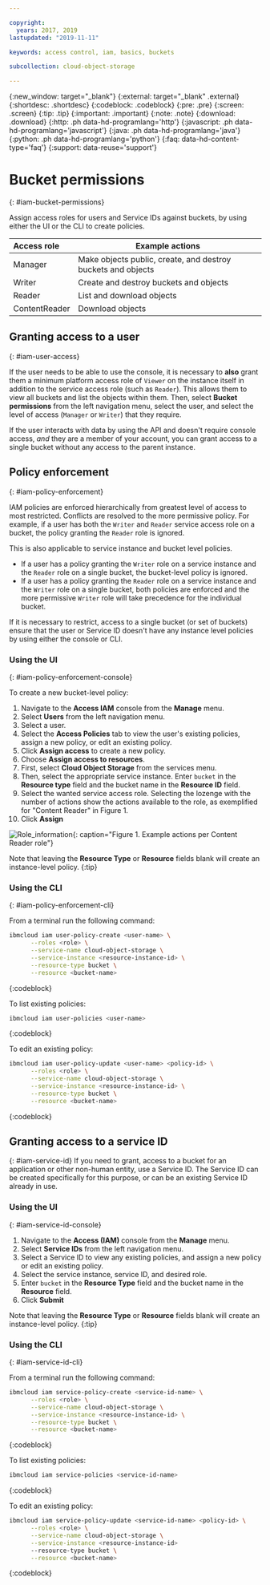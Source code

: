 ```yaml
---

copyright:
  years: 2017, 2019
lastupdated: "2019-11-11"

keywords: access control, iam, basics, buckets

subcollection: cloud-object-storage

---
```

{:new_window: target="_blank"}
{:external: target="_blank" .external}
{:shortdesc: .shortdesc}
{:codeblock: .codeblock}
{:pre: .pre}
{:screen: .screen}
{:tip: .tip}
{:important: .important}
{:note: .note}
{:download: .download} 
{:http: .ph data-hd-programlang='http'} 
{:javascript: .ph data-hd-programlang='javascript'} 
{:java: .ph data-hd-programlang='java'} 
{:python: .ph data-hd-programlang='python'}
{:faq: data-hd-content-type='faq'}
{:support: data-reuse='support'}

# Bucket permissions
{: #iam-bucket-permissions}

Assign access roles for users and Service IDs against buckets, by using either the UI or the CLI to create policies.

| Access role | Example actions                                             |
|:------------|-------------------------------------------------------------|
| Manager     | Make objects public, create, and destroy buckets and objects |
| Writer      | Create and destroy buckets and objects                      |
| Reader      | List and download objects                                   |
| ContentReader      | Download objects                                   |

## Granting access to a user
{: #iam-user-access}

If the user needs to be able to use the console, it is necessary to **also** grant them a minimum platform access role of `Viewer` on the instance itself in addition to the service access role (such as `Reader`). This allows them to view all buckets and list the objects within them. Then, select **Bucket permissions** from the left navigation menu, select the user, and select the level of access (`Manager` or `Writer`) that they require.

If the user interacts with data by using the API and doesn't require console access, _and_ they are a member of your account, you can grant access to a single bucket without any access to the parent instance.

## Policy enforcement
{: #iam-policy-enforcement}

IAM policies are enforced hierarchically from greatest level of access to most restricted. Conflicts are resolved to the more permissive policy. For example, if a user has both the `Writer` and `Reader` service access role on a bucket, the policy granting the `Reader` role is ignored.

This is also applicable to service instance and bucket level policies.

- If a user has a policy granting the `Writer` role on a service instance and the `Reader` role on a single bucket, the bucket-level policy is ignored.
- If a user has a policy granting the `Reader` role on a service instance and the `Writer` role on a single bucket, both policies are enforced and the more permissive `Writer` role will take precedence for the individual bucket.

If it is necessary to restrict,  access to a single bucket (or set of buckets) ensure that the user or Service ID doesn't have any instance level policies by using either the console or CLI.

### Using the UI
{: #iam-policy-enforcement-console}

To create a new bucket-level policy: 

  1. Navigate to the **Access IAM** console from the **Manage** menu.
  2. Select **Users** from the left navigation menu.
  3. Select a user.
  4. Select the **Access Policies** tab to view the user's existing policies, assign a new policy, or edit an existing policy.
  5. Click **Assign access** to create a new policy.
  6. Choose **Assign access to resources**.
  7. First, select **Cloud Object Storage** from the services menu.
  8. Then, select the appropriate service instance. Enter `bucket` in the **Resource type** field and the bucket name in the **Resource ID** field.
  9. Select the wanted service access role. Selecting the lozenge with the number of actions show the actions available to the role, as exemplified for "Content Reader" in Figure 1.
  10. Click **Assign** 

![Role_information](https://s3.us.cloud-object-storage.appdomain.cloud/docs-resources/console-iam-changes-role-cos.png){: caption="Figure 1. Example actions per Content Reader role"}

Note that leaving the **Resource Type** or **Resource** fields blank will create an instance-level policy.
{:tip}

### Using the CLI
{: #iam-policy-enforcement-cli}

From a terminal run the following command:

```bash
ibmcloud iam user-policy-create <user-name> \
      --roles <role> \
      --service-name cloud-object-storage \
      --service-instance <resource-instance-id> \
      --resource-type bucket \
      --resource <bucket-name>
```
{:codeblock}

To list existing policies:

```bash
ibmcloud iam user-policies <user-name>
```
{:codeblock}

To edit an existing policy:

```bash
ibmcloud iam user-policy-update <user-name> <policy-id> \
      --roles <role> \
      --service-name cloud-object-storage \
      --service-instance <resource-instance-id> \
      --resource-type bucket \
      --resource <bucket-name>
```
{:codeblock}

## Granting access to a service ID
{: #iam-service-id}
If you need to grant,  access to a bucket for an application or other non-human entity, use a Service ID. The Service ID can be created specifically for this purpose, or can be an existing Service ID already in use.

### Using the UI
{: #iam-service-id-console}

  1. Navigate to the **Access (IAM)** console from the **Manage** menu.
  2. Select **Service IDs** from the left navigation menu.
  3. Select a Service ID to view any existing policies, and assign a new policy or edit an existing policy.
  3. Select the service instance, service ID, and desired role.
  4. Enter `bucket` in the **Resource Type** field and the bucket name in the **Resource** field.
  5. Click **Submit**

  Note that leaving the **Resource Type** or **Resource** fields blank will create an instance-level policy.
  {:tip}

### Using the CLI
{: #iam-service-id-cli}

From a terminal run the following command:

```bash
ibmcloud iam service-policy-create <service-id-name> \
      --roles <role> \
      --service-name cloud-object-storage \
      --service-instance <resource-instance-id> \
      --resource-type bucket \
      --resource <bucket-name>
```
{:codeblock}

To list existing policies:

```bash
ibmcloud iam service-policies <service-id-name>
```
{:codeblock}

To edit an existing policy:

```bash
ibmcloud iam service-policy-update <service-id-name> <policy-id> \
      --roles <role> \
      --service-name cloud-object-storage \
      --service-instance <resource-instance-id>
      --resource-type bucket \
      --resource <bucket-name>
```
{:codeblock}
